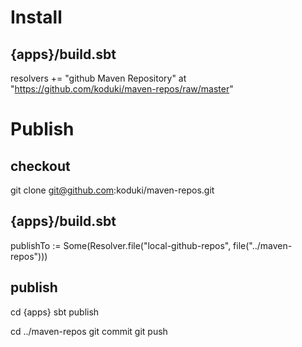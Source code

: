 # Install
## {apps}/build.sbt
  resolvers += "github Maven Repository" at "https://github.com/koduki/maven-repos/raw/master"

# Publish
## checkout
  git clone git@github.com:koduki/maven-repos.git

## {apps}/build.sbt
  publishTo := Some(Resolver.file("local-github-repos", file("../maven-repos")))

## publish
  cd {apps}
  sbt publish 

  cd ../maven-repos
  git commit
  git push  
  
